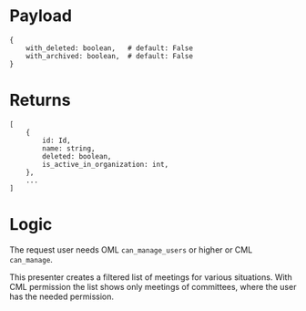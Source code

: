 # Payload

```
{
    with_deleted: boolean,   # default: False
    with_archived: boolean,  # default: False
}
```

# Returns

```
[
    {
        id: Id,
        name: string,
        deleted: boolean,
        is_active_in_organization: int,
    },
    ...
]
```

# Logic

The request user needs OML `can_manage_users` or higher or CML `can_manage`.

This presenter creates a filtered list of meetings for various situations. With CML permission the list shows only meetings of committees, where the user has the needed permission.
